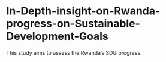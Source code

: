 # In-Depth-insight-on-Rwanda-progress-on-Sustainable-Development-Goals
This study aims to assess the Rwanda’s SDG progress.
